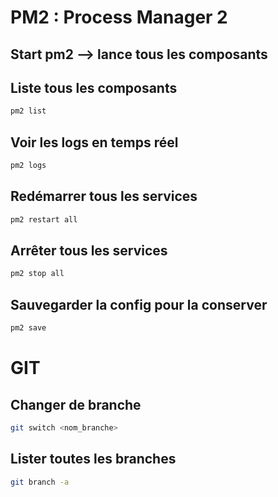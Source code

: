# PM2 : Process Manager 2
## Start pm2 --> lance tous les composants

## Liste tous les composants

```sh
pm2 list
```

## Voir les logs en temps réel

```sh
pm2 logs
```

## Redémarrer tous les services

```sh
pm2 restart all
```

## Arrêter tous les services

```sh
pm2 stop all
```

## Sauvegarder la config pour la conserver 

```sh
pm2 save
```

# GIT

## Changer de branche

```sh
git switch <nom_branche>
```

## Lister toutes les branches

```sh
git branch -a
```

